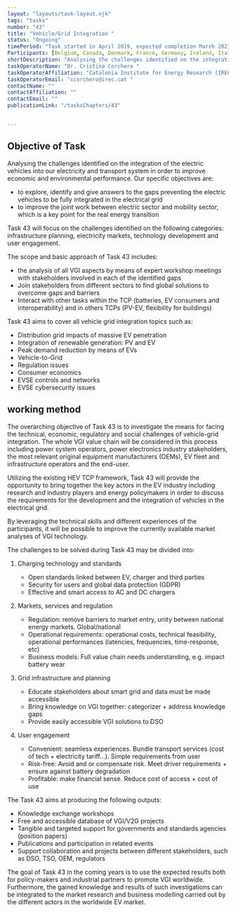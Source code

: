 ```yaml
---
layout: "layouts/task-layout.njk"
tags: "tasks"
number: "43"
title: "Vehicle/Grid Integration "
status: "Ongoing"
timePeriod: "Task started in April 2019, expected completion March 2021 "
Participants: [Belgium, Canada, Denmark, France, Germany, Ireland, Italy, Korea, The Netherlands, Spain, Switzerland, UK, USA.]
shortDescription: "Analysing the challenges identified on the integration of the electric vehicles into our electricity and transport system in order to improve economic and environmental performance. "
taskOperatorName: "Dr. Cristina Corchero "
taskOperatorAffiliation: "Catalonia Institute for Energy Research (IREC) "
taskOperatorEmail: "ccorchero@irec.cat "
contactName: ""
contactAffiliation: ""
contactEmail: ""
publicationLink: "/tasksChapters/43"


---
```


## Objective of Task
Analysing the challenges identified on the integration of the electric vehicles into our electricity and transport system in order to improve economic and environmental performance. Our specific objectives are: 

- to explore, identify and give answers to the gaps preventing the electric vehicles to be fully integrated in the electrical grid 
- to improve the joint work between electric sector and mobility sector, which is a key point for the real energy transition 

Task 43 will focus on the challenges identified on the following categories: infrastructure planning, electricity markets, technology development and user engagement. 

The scope and basic approach of Task 43 includes: 

- the analysis of all VGI aspects by means of expert workshop meetings with stakeholders involved in each of the identified gaps 
- Join stakeholders from different sectors to find global solutions to overcome gaps and barriers 
- Interact with other tasks within the TCP (batteries, EV consumers and interoperability) and in others TCPs (PV-EV, flexibility for buildings) 

Task 43 aims to cover all vehicle grid integration topics such as: 

- Distribution grid impacts of massive EV penetration 
- Integration of renewable generation: PV and EV 
- Peak demand reduction by means of EVs 
- Vehicle-to-Grid 
- Regulation issues 
- Consumer economics 
- EVSE controls and networks 
- EVSE cybersecurity issues 

## working method
The overarching objective of Task 43 is to investigate the means for facing the technical, economic, regulatory and social challenges of vehicle-grid integration. The whole VGI value chain will be considered in this process including power system operators, power electronics industry stakeholders, the most relevant original equipment manufacturers (OEMs), EV fleet and infrastructure operators and the end-user. 

Utilizing the existing HEV TCP framework, Task 43 will provide the opportunity to bring together the key actors in the EV industry including research and industry players and energy policymakers in order to discuss the requirements for the development and the integration of vehicles in the electrical grid. 

By leveraging the technical skills and different experiences of the participants, it will be possible to improve the currently available market analyses of VGI technology. 

 

The challenges to be solved during Task 43 may be divided into: 

1. Charging technology and standards 

    - Open standards linked between EV, charger and third parties 
    - Security for users and global data protection (GDPR) 
    - Effective and smart access to AC and DC chargers 

2. Markets, services and regulation 
    - Regulation: remove barriers to market entry, unity between national energy markets. Global/national 
    - Operational requirements: operational costs, technical feasibility, operational performances (latencies, frequencies, time-response, etc) 
    - Business models: Full value chain needs understanding, e.g. impact battery wear 

3. Grid infrastructure and planning 

    - Educate stakeholders about smart grid and data must be made accessible 
    - Bring knowledge on VGI together: categorizer + address knowledge gaps 
    - Provide easily accessible VGI solutions to DSO 
 
4. User engagement 

    - Convenient: seamless experiences. Bundle transport services (cost of tech + electricity tariff…). Simple requirements from user 
    - Risk-free: Avoid and or compensate risk. Meet driver requirements + ensure against battery degradation 
    - Profitable: make financial sense. Reduce cost of access + cost of use 

The Task 43 aims at producing the following outputs: 

- Knowledge exchange workshops
- Free and accessible database of VGI/V2G projects
- Tangible and targeted support for governments and standards agencies (position papers) 
- Publications and participation in related events 
- Support collaboration and projects between different stakeholders, such as DSO, TSO, OEM, regulators 

The goal of Task 43 in the coming years is to use the expected results both for policy-makers and industrial partners to promote VGI worldwide. Furthermore, the gained knowledge and results of such investigations can be integrated to the market research and business modelling carried out by the different actors in the worldwide EV market.  